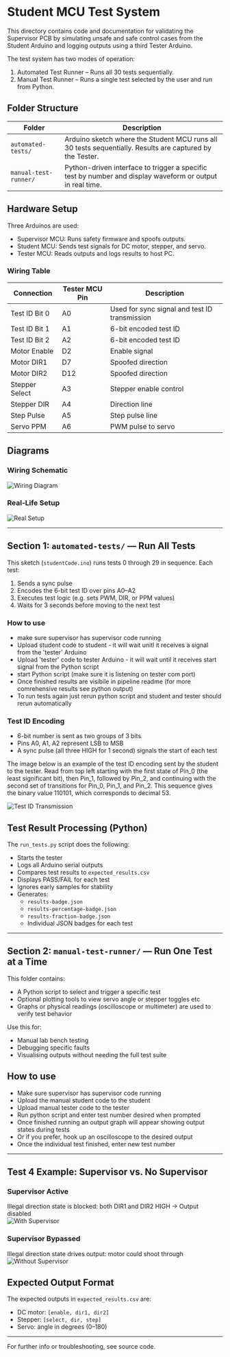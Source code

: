# Student MCU Test System

This directory contains code and documentation for validating the Supervisor PCB by simulating unsafe and safe control cases from the Student Arduino and logging outputs using a third Tester Arduino.

The test system has two modes of operation:
1. Automated Test Runner – Runs all 30 tests sequentially.
2. Manual Test Runner – Runs a single test selected by the user and run from Python.


## Folder Structure

| Folder | Description |
|--------|-------------|
| `automated-tests/` | Arduino sketch where the Student MCU runs all 30 tests sequentially. Results are captured by the Tester. |
| `manual-test-runner/` | Python-driven interface to trigger a specific test by number and display waveform or output in real time. |


## Hardware Setup

Three Arduinos are used:
- Supervisor MCU: Runs safety firmware and spoofs outputs.
- Student MCU: Sends test signals for DC motor, stepper, and servo.
- Tester MCU: Reads outputs and logs results to host PC.

### Wiring Table

| Connection | Tester MCU Pin | Description |
|-----------|----------------|-------------|
| Test ID Bit 0 | A0 | Used for sync signal and test ID transmission |
| Test ID Bit 1 | A1 | 6-bit encoded test ID |
| Test ID Bit 2 | A2 | 6-bit encoded test ID |
| Motor Enable | D2 | Enable signal |
| Motor DIR1 | D7 | Spoofed direction |
| Motor DIR2 | D12 | Spoofed direction |
| Stepper Select | A3 | Stepper enable control |
| Stepper DIR | A4 | Direction line |
| Step Pulse | A5 | Step pulse line |
| Servo PPM | A6 | PWM pulse to servo |

## Diagrams

### Wiring Schematic
![Wiring Diagram](../docs/images/figure61.png)

### Real-Life Setup
![Real Setup](../docs/images/real_life_setup.JPG)

---

## Section 1: `automated-tests/` — Run All Tests

This sketch (`studentCode.ino`) runs tests 0 through 29 in sequence. Each test:

1. Sends a sync pulse
2. Encodes the 6-bit test ID over pins A0–A2
3. Executes test logic (e.g. sets PWM, DIR, or PPM values)
4. Waits for 3 seconds before moving to the next test

### How to use
- make sure supervisor has supervisor code running
- Upload student code to student - it will wait unitl it receives a signal from the 'tester' Arduino
- Upload 'tester' code to tester Arduino - it will wait until it receives start signal from the Python script
- start Python script (make sure it is listening on tester com port)
- Once finished results are visibile in pipeline readme (for more comrehensive results see python output)
- To run tests again just rerun python script and student and tester should rerun automatically

### Test ID Encoding

- 6-bit number is sent as two groups of 3 bits
- Pins A0, A1, A2 represent LSB to MSB
- A sync pulse (all three HIGH for 1 second) signals the start of each test

The image below is an example of the test ID encoding sent by the student to the tester.  Read from top left starting with the first state of Pin_0 (the least significant bit), then Pin_1,
followed by Pin_2, and continuing with the second set of transitions for Pin_0, Pin_1, and Pin_2.
This sequence gives the binary value 110101, which corresponds to decimal 53.

![Test ID Transmission](../docs/images/figure62.png)


## Test Result Processing (Python)

The `run_tests.py` script does the following:
- Starts the tester
- Logs all Arduino serial outputs
- Compares test results to `expected_results.csv`
- Displays PASS/FAIL for each test
- Ignores early samples for stability
- Generates:
  - `results-badge.json`
  - `results-percentage-badge.json`
  - `results-fraction-badge.json`
  - Individual JSON badges for each test

---

## Section 2: `manual-test-runner/` — Run One Test at a Time

This folder contains:
- A Python script to select and trigger a specific test
- Optional plotting tools to view servo angle or stepper toggles etc
- Graphs or physical readings (oscilloscope or multimeter) are used to verify test behavior

Use this for:
- Manual lab bench testing
- Debugging specific faults
- Visualising outputs without needing the full test suite

## How to use
- Make sure supervisor has supervisor code running
- Upload the manual student code to the student
- Upload manual tester code to the tester
- Run python script and enter test number desired when prompted
- Once finished running an output graph will appear showing output states during tests
- Or if you prefer, hook up an oscilloscope to the desired output
- Once the individual test finished, enter new test number
  
---

## Test 4 Example: Supervisor vs. No Supervisor

### Supervisor Active  
Illegal direction state is blocked: both DIR1 and DIR2 HIGH → Output disabled  
![With Supervisor](../docs/images/figure64.png)

### Supervisor Bypassed  
Illegal direction state drives output: motor could shoot through  
![Without Supervisor](../docs/images/figure65.png)

## Expected Output Format

The expected outputs in `expected_results.csv` are:
- DC motor: `[enable, dir1, dir2]`
- Stepper: `[select, dir, step]`
- Servo: angle in degrees (0–180)

---

For further info or troubleshooting, see source code.

